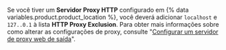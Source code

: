 Se você tiver um **Servidor Proxy HTTP** configurado em {% data variables.product.product_location %}, você deverá adicionar `localhost` e `127..0.1` à lista **HTTP Proxy Exclusion**. Para obter mais informações sobre como alterar as configurações de proxy, consulte "[Configurar um servidor de proxy web de saída](/admin/configuration/configuring-an-outbound-web-proxy-server)".
